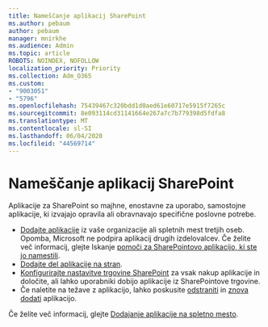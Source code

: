 ```yaml
---
title: Nameščanje aplikacij SharePoint
ms.author: pebaum
author: pebaum
manager: mnirkhe
ms.audience: Admin
ms.topic: article
ROBOTS: NOINDEX, NOFOLLOW
localization_priority: Priority
ms.collection: Adm_O365
ms.custom:
- "9003051"
- "5796"
ms.openlocfilehash: 75439467c320bdd1d0aed61e60717e5915f7265c
ms.sourcegitcommit: 8e093114cd31141664e267a7c7b779398d5fdfa8
ms.translationtype: MT
ms.contentlocale: sl-SI
ms.lasthandoff: 06/04/2020
ms.locfileid: "44569714"
---
```

# <a name="install-sharepoint-apps"></a>Nameščanje aplikacij SharePoint

Aplikacije za SharePoint so majhne, enostavne za uporabo, samostojne aplikacije, ki izvajajo opravila ali obravnavajo specifične poslovne potrebe.

- [Dodajte aplikacije](https://support.microsoft.com/office/ef9c0dbd-7fe1-4715-a1b0-fe3bc81317cb) iz vaše organizacije ali spletnih mest tretjih oseb. Opomba, Microsoft ne podpira aplikacij drugih izdelovalcev. Če želite več informacij, glejte Iskanje [pomoči za SharePointovo aplikacijo, ki ste jo namestili](https://support.office.com/article/get-help-for-a-sharepoint-app-you-installed-fd98af7f-6af0-4573-8360-8f5631c6ab21).
-   [Dodajte del aplikacije na stran](https://support.microsoft.com/office/6f06c0b7-44b8-4c69-b4ad-85197eee8d78).
-   [Konfigurirajte nastavitve trgovine SharePoint](https://docs.microsoft.com/sharepoint/configure-sharepoint-store-settings) za vsak nakup aplikacije in določite, ali lahko uporabniki dobijo aplikacije iz SharePointove trgovine.
-   Če naletite na težave z aplikacijo, lahko poskusite [odstraniti](https://support.microsoft.com/office/03198d1b-c33b-498d-9469-af641a587d6c) in [znova dodati](https://support.microsoft.com/office/ef9c0dbd-7fe1-4715-a1b0-fe3bc81317cb) aplikacijo.

Če želite več informacij, glejte [Dodajanje aplikacije na spletno mesto](https://support.microsoft.com/office/f9c0dbd-7fe1-4715-a1b0-fe3bc81317cb).